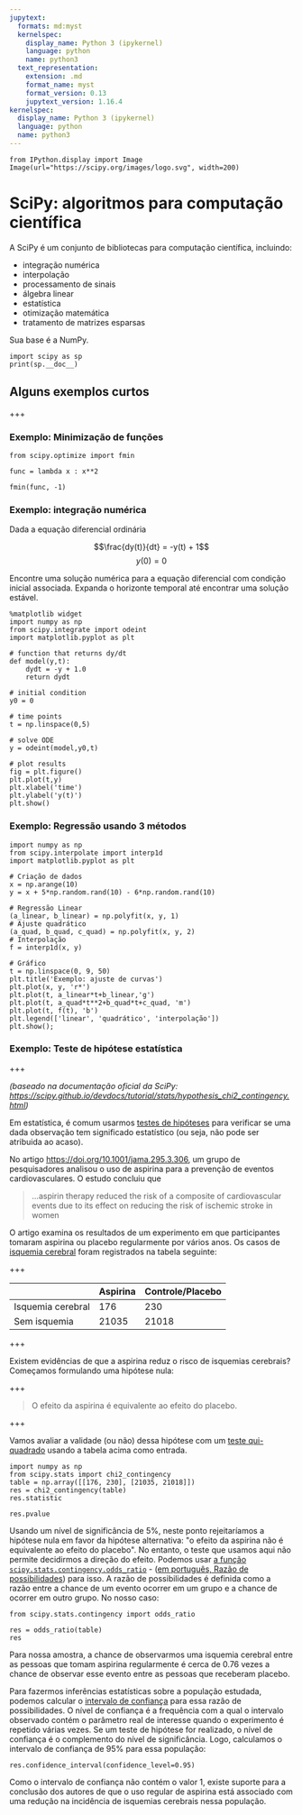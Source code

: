 ```yaml
---
jupytext:
  formats: md:myst
  kernelspec:
    display_name: Python 3 (ipykernel)
    language: python
    name: python3
  text_representation:
    extension: .md
    format_name: myst
    format_version: 0.13
    jupytext_version: 1.16.4
kernelspec:
  display_name: Python 3 (ipykernel)
  language: python
  name: python3
---
```


```{code-cell} ipython3
from IPython.display import Image
Image(url="https://scipy.org/images/logo.svg", width=200)
```

<!-- #region tags=["chapter"] -->
# SciPy: algoritmos para computação científica

A SciPy é um conjunto de bibliotecas para computação científica, incluindo:
- integração numérica
- interpolação
- processamento de sinais
- álgebra linear
- estatística
- otimização matemática
- tratamento de matrizes esparsas

Sua base é a NumPy.
<!-- #endregion -->

```{code-cell} ipython3
import scipy as sp
print(sp.__doc__)
```

## Alguns exemplos curtos

+++

### Exemplo: Minimização de funções

```{code-cell} ipython3
from scipy.optimize import fmin
```

```{code-cell} ipython3
func = lambda x : x**2
```

```{code-cell} ipython3
fmin(func, -1)
```

### Exemplo: integração numérica


Dada a equação diferencial ordinária


$$\frac{dy(t)}{dt} = -y(t) + 1$$
$$y(0) = 0$$


Encontre uma solução numérica para a equação diferencial com condição inicial associada. Expanda o horizonte temporal até encontrar uma solução estável.

```{code-cell} ipython3
%matplotlib widget
import numpy as np
from scipy.integrate import odeint
import matplotlib.pyplot as plt

# function that returns dy/dt
def model(y,t):
    dydt = -y + 1.0
    return dydt

# initial condition
y0 = 0

# time points
t = np.linspace(0,5)

# solve ODE
y = odeint(model,y0,t)

# plot results
fig = plt.figure()
plt.plot(t,y)
plt.xlabel('time')
plt.ylabel('y(t)')
plt.show()
```

### Exemplo: Regressão usando 3 métodos

```{code-cell} ipython3
import numpy as np
from scipy.interpolate import interp1d
import matplotlib.pyplot as plt

# Criação de dados
x = np.arange(10)
y = x + 5*np.random.rand(10) - 6*np.random.rand(10)

# Regressão Linear
(a_linear, b_linear) = np.polyfit(x, y, 1)
# Ajuste quadrático
(a_quad, b_quad, c_quad) = np.polyfit(x, y, 2)
# Interpolação
f = interp1d(x, y)

# Gráfico
t = np.linspace(0, 9, 50)
plt.title('Exemplo: ajuste de curvas')
plt.plot(x, y, 'r*')
plt.plot(t, a_linear*t+b_linear,'g')
plt.plot(t, a_quad*t**2+b_quad*t+c_quad, 'm')
plt.plot(t, f(t), 'b')
plt.legend(['linear', 'quadrático', 'interpolação'])
plt.show();
```

### Exemplo: Teste de hipótese estatística

+++

_(baseado na documentação oficial da SciPy: https://scipy.github.io/devdocs/tutorial/stats/hypothesis_chi2_contingency.html)_

Em estatística, é comum usarmos [testes de hipóteses](https://pt.wikipedia.org/wiki/Testes_de_hip%C3%B3teses) para verificar se uma dada observação tem significado estatístico (ou seja, não pode ser atribuida ao acaso).

No artigo https://doi.org/10.1001/jama.295.3.306, um grupo de pesquisadores analisou o uso de aspirina para a prevenção de eventos cardiovasculares. O estudo concluiu que

> ...aspirin therapy reduced the risk of a composite of cardiovascular events due to its effect on reducing the risk of ischemic stroke in women

O artigo examina os resultados de um experimento em que participantes tomaram aspirina ou placebo regularmente por vários anos. Os casos de [isquemia cerebral](https://pt.wikipedia.org/wiki/Isquemia_cerebral) foram registrados na tabela seguinte:

+++

|                   | Aspirina | Controle/Placebo |
|-------------------|----------|------------------|
| Isquemia cerebral |   176    |       230        |
| Sem isquemia      |  21035   |      21018       |

+++

Existem evidências de que a aspirina reduz o risco de isquemias cerebrais? Começamos formulando uma hipótese nula:

+++

> O efeito da aspirina é equivalente ao efeito do placebo.

+++

Vamos avaliar a validade (ou não) dessa hipótese com um [teste qui-quadrado](https://pt.wikipedia.org/wiki/Qui-quadrado) usando a tabela acima como entrada.

```{code-cell} ipython3
import numpy as np
from scipy.stats import chi2_contingency
table = np.array([[176, 230], [21035, 21018]])
res = chi2_contingency(table)
res.statistic
```

```{code-cell} ipython3
res.pvalue
```

Usando um nível de significância de 5%, neste ponto rejeitaríamos a hipótese nula em favor da hipótese alternativa: "o efeito da aspirina não é equivalente ao efeito do placebo". No entanto, o teste que usamos aqui não permite decidirmos a direção do efeito. Podemos usar [a função `scipy.stats.contingency.odds_ratio`](https://scipy.github.io/devdocs/tutorial/stats/hypothesis_odds_ratio.html) - ([em português, Razão de possibilidades](https://pt.wikipedia.org/wiki/Raz%C3%A3o_de_possibilidades)) para isso. A razão de possibilidades é definida como a razão entre a chance de um evento ocorrer em um grupo e a chance de ocorrer em outro grupo. No nosso caso:

```{code-cell} ipython3
from scipy.stats.contingency import odds_ratio

res = odds_ratio(table)
res
```

Para nossa amostra, a chance de observarmos uma isquemia cerebral entre as pessoas que tomam aspirina regularmente é cerca de 0.76 vezes a chance de observar esse evento entre as pessoas que receberam placebo.

Para fazermos inferências estatísticas sobre a população estudada, podemos calcular o [intervalo de confiança](https://pt.wikipedia.org/wiki/Intervalo_de_confian%C3%A7a) para essa razão de possibilidades. O nível de confiança é a frequência com a qual o intervalo observado contém o parâmetro real de interesse quando o experimento é repetido várias vezes. Se um teste de hipótese for realizado, o nível de confiança é o complemento do nível de significância. Logo, calculamos o intervalo de confiança de 95% para essa população:

```{code-cell} ipython3
res.confidence_interval(confidence_level=0.95)
```

Como o intervalo de confiança não contém o valor 1, existe suporte para a conclusão dos autores de que o uso regular de aspirina está associado com uma redução na incidência de isquemias cerebrais nessa população.
